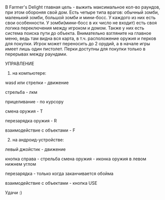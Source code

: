 В Farmer's Delight главная цель - выжить максимальное кол-во раундов, при этом обороняя свой дом. Есть четыре типа врагов: обычный зомби, маленький зомби, большой зомби и
мини-босс. У каждого из них есть свои особенности. У зомби(мини-босс в их число не входит) есть своя логика переключения между игроком и домом. Также у них есть система поиска
пути до объекта. Внимательно взгляните на главное меню, ведь там видна вся карта, в т.ч. расположение оружия и перков для покупки. Игрок может переносить до 2 орудий, а в
начале игры имеет лишь один пистолет. Перки доступны для покупки только в перерывах между раундами.

УПРАВЛЕНИЕ
1) на компьютере:

wasd или стрелки - движение

стрельба - лкм

прицеливание - по курсору

смена оружия - T

перезарядка оружия - R

взаимодействие с объектами - F


2) на андроид-устройстве:

левый джойстик - движение

кнопка справа - стрельба
смена оружия - иконка оружия в левом нижнем углом

перезарядка - только когда заканчивается обойма

взаимодействие с объектами - кнопка USE

Удачи :)
